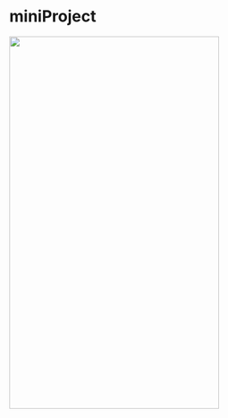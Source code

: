 # miniProject

<img src="https://simajune.github.io/img/posting/Project2.gif?raw=true" width="375px" height="667px"/>